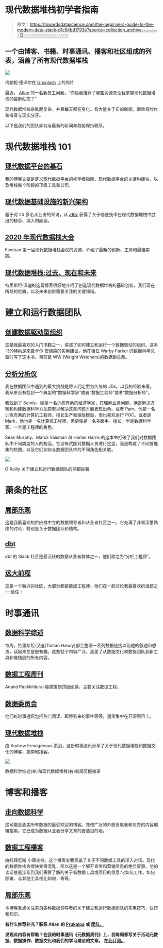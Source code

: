 # 现代数据堆栈初学者指南

> 原文：<https://towardsdatascience.com/the-beginners-guide-to-the-modern-data-stack-d1c54bd1793e?source=collection_archive---------13----------------------->

## 一个由博客、书籍、时事通讯、播客和社区组成的列表，涵盖了所有现代数据堆栈

![](img/67a7e03fc1fa0e957ee0fe9d9033463e.png)

梅勒妮·德泽尔在 [Unsplash](https://unsplash.com/?utm_source=unsplash&utm_medium=referral&utm_content=creditCopyText) 上的照片

最近， [Atlan](https://atlan.com/) 的一名新员工问我，“你给我推荐了哪些资源来让我掌握现代数据堆栈的最新动态？”

现代数据堆栈杂乱而复杂，并且每天都在变化。有大量关于它的新闻，很难将炒作和噪音与现实分开。

以下是我们的团队如何与最新的新闻和趋势保持联系。

# 现代数据堆栈 101

## [**现代数据平台的基石**](/the-building-blocks-of-a-modern-data-platform-92e46061165)

我的博客文章是定义现代数据平台的初学者指南，现代数据平台的关键构建块，以及堆栈每个阶段的顶级工具和公司。

## [**现代数据基础设施的新兴架构**](https://future.a16z.com/emerging-architectures-modern-data-infrastructure/)

基于对 20 多名从业者的采访，从 [a16z](https://a16z.com/) 获得了关于哪些技术在现代数据堆栈中胜出的精彩、深入的阅读。

## [**2020 年现代数据栈大会**](https://resources.fivetran.com/mdsconference)

Fivetran 第一届现代数据堆栈会议的资源，介绍了最新的创新、工具和最佳实践。

## [**现代数据堆栈:过去、现在和未来**](https://blog.getdbt.com/future-of-the-modern-data-stack/)

特里斯坦·汉迪的这篇博客很好地介绍了创造现代数据堆栈的基础创新，我们现在所处的位置，以及未来创新需要关注的关键领域。

# 建立和运行数据团队

## [**创建数据驱动型组织**](https://www.oreilly.com/library/view/creating-a-data-driven/9781491916902/)

这是我最喜欢的入门书籍之一，讲述了如何建立和运行一个数据驱动的组织。这本书的特色是来自卡尔·安德森的实用建议，他在担任 Warby Parker 的数据科学总监时写了这本书，目前是 WW (Weight Watchers)的数据副总裁。

## [**分析分析仪**](https://www.oreilly.com/library/view/analyzing-the-analyzers/9781449368388/)

我在数据团队中遇到的最大挑战是将人们定型为传统的 JDs。以我的经验来看，我从来没有找到一个典型的“数据科学家”或者“数据工程师”或者“数据分析师”。

我找到了 Sandy，她是一名训练有素的经济学家，在理解业务问题、确定解决方案和构建数据科学方法原型以解决这些问题方面表现出色。或者 Pam，他是一名训练有素的计算机工程师，擅长生产和缩放模型，但也喜欢运行 POC。或者是 Mark，他也是一名计算机工程师，但更像是一名多面手，擅长一半是数据科学家、一半是工程师的角色。

Sean Murphy、Marck Vaisman 和 Harlan Harris 的这本书打破了我们对数据团队中不同类型的人的规范。它没有试图对数据人员进行定型，而是构建了不同技能集的热图，以及它们如何与数据团队中的不同角色相关联。

![](img/905c02e6c1cb7dc8c9c97c0015f1227a.png)

O'Reilly 关于建立和运行数据团队的两部巨著

# 萧条的社区

## [局部乐观](https://locallyoptimistic.com/community)

这是我最喜欢的供应商中立的数据领导者和从业者社区之一。它充满了非常深思熟虑的讨论，特别是关于数据团队和结构。

## [dbt](https://community.getdbt.com/)

dbt 的 Slack 社区是最活跃的数据从业者群体之一，他们称之为“分析工程师”。

## [远大前程](https://greatexpectations.io/community/)

这是一个新兴的社区，大部分都是数据工程师，他们在一起讨论我最喜欢的话题之一:信任！

# 时事通讯

## [**数据科学综述**](http://roundup.fishtownanalytics.com/)

每周，特里斯坦·汉迪(Tristan Handy)都会整理一系列数据链接以及他的叙述和想法，读起来总是很有趣。这些帖子内容广泛，涵盖了从数据文化和数据团队到新工具和堆栈层的所有内容。

## [**数据工程周刊**](https://www.dataengineeringweekly.com/)

Anand Packkildurai 每周策划顶级阅读，主要关注数据工程。

## [**数据委员会**](https://www.datacouncil.ai/)

他们的时事通讯包括热门阅读、即将到来的事件等等，通常集中在开源项目上。

## [**现代数据堆栈**](https://moderndatastack.substack.com/)

由 Andrew Ermogenous 策划，这份时事通讯分享了关于现代数据堆栈和数据文化的博客、指南和播客。

![](img/13f71a08fe0eb77c66aec99ba9c72ab7.png)

数据科学综述(左)和现代数据堆栈(右)新闻简报摘录

# 博客和播客

## [**走向数据科学**](https://towardsdatascience.com/)

这可能是涵盖所有数据的最受欢迎的博客。凭借广泛的外部贡献者和优秀的内容编辑指南，它已成为数据从业者分享文章的首选目的地。

## [数据工程播客 ](https://www.dataengineeringpodcast.com/)

由托拜厄斯·小萌主持，这个播客主要涵盖了关于不同数据工具的深入对话。现代的数据堆栈会很快变得混乱，所以这是一个解开宣传和营销信息的绝佳资源。他的谈话总是涉及到我们需要了解的关于新数据工具或项目的信息:它如何工作，如何部署，与其他工具相比如何，等等。

## [**局部乐观**](https://locallyoptimistic.com/)

本博客重点关注来自各种数据领导者的关于建立和运行数据团队的实用技巧、诀窍和知识。

**有什么推荐补充？联系 Atlan** **的** [**Prukalpa**](https://www.linkedin.com/in/prukalpa/) **或** [**团队。**](https://atlan.com/forms/talk-to-sales/)

**发现此内容有帮助？在我的时事通讯《元数据周刊》上，我每周都写关于活动元数据、数据操作、数据文化和我们的学习建设的文章。** [**在此订阅。**](https://metadataweekly.substack.com/)
